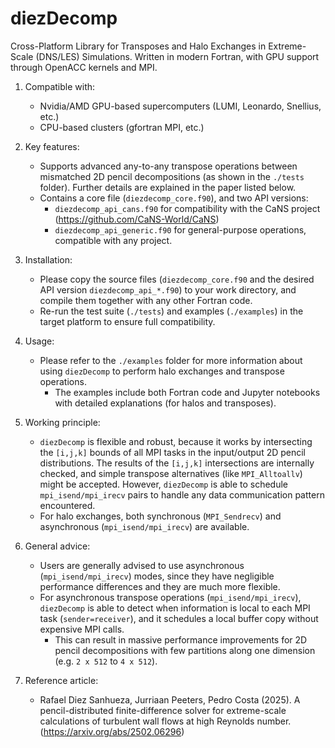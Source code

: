 # diezDecomp
Cross-Platform Library for Transposes and Halo Exchanges in Extreme-Scale (DNS/LES) Simulations.
Written in modern Fortran, with GPU support through OpenACC kernels and MPI.

1) Compatible with:
    - Nvidia/AMD GPU-based supercomputers (LUMI, Leonardo, Snellius, etc.)
    - CPU-based clusters (gfortran MPI, etc.)

2) Key features:
    - Supports advanced any-to-any transpose operations between mismatched 2D pencil decompositions (as shown in the `./tests` folder). Further details are explained in the paper listed below.
    - Contains a core file (`diezdecomp_core.f90`), and two API versions:
        - `diezdecomp_api_cans.f90` for compatibility with the CaNS project (https://github.com/CaNS-World/CaNS)
        - `diezdecomp_api_generic.f90` for general-purpose operations, compatible with any project.

3) Installation:
    - Please copy the source files (`diezdecomp_core.f90` and the desired API version `diezdecomp_api_*.f90`) to your work directory, and compile them together with any other Fortran code.
    - Re-run the test suite (`./tests`) and examples (`./examples`) in the target platform to ensure full compatibility.

4) Usage:
    - Please refer to the `./examples` folder for more information about using `diezDecomp` to perform halo exchanges and transpose operations.
        - The examples include both Fortran code and Jupyter notebooks with detailed explanations (for halos and transposes).

5) Working principle:
    - `diezDecomp` is flexible and robust, because it works by intersecting the `[i,j,k]` bounds of all MPI tasks in the input/output 2D pencil distributions. The results of the `[i,j,k]` intersections are internally checked, and simple transpose alternatives (like `MPI_Alltoallv`) might be accepted. However, `diezDecomp` is able to schedule `mpi_isend/mpi_irecv` pairs to handle any data communication pattern encountered.
    - For halo exchanges, both synchronous (`MPI_Sendrecv`) and asynchronous (`mpi_isend/mpi_irecv`) are available.

6) General advice:
    - Users are generally advised to use asynchronous (`mpi_isend/mpi_irecv`) modes, since they have negligible performance differences and they are much more flexible.
    - For asynchronous transpose operations (`mpi_isend/mpi_irecv`), `diezDecomp` is able to detect when information is local to each MPI task (`sender=receiver`), and it schedules a local buffer copy without expensive MPI calls.
        - This can result in massive performance improvements for 2D pencil decompositions with few partitions along one dimension (e.g. `2 x 512` to `4 x 512`).

6) Reference article:
    - Rafael Diez Sanhueza, Jurriaan Peeters, Pedro Costa (2025). A pencil-distributed finite-difference solver for extreme-scale calculations of turbulent wall flows at high Reynolds number. (https://arxiv.org/abs/2502.06296)
